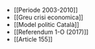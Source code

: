 - [[Periode 2003-2010]]
- [[Greu crisi economica]]
- [[Model politic Català]]
- [[Referendum 1-O (2017)]]
- [[Article 155]]
